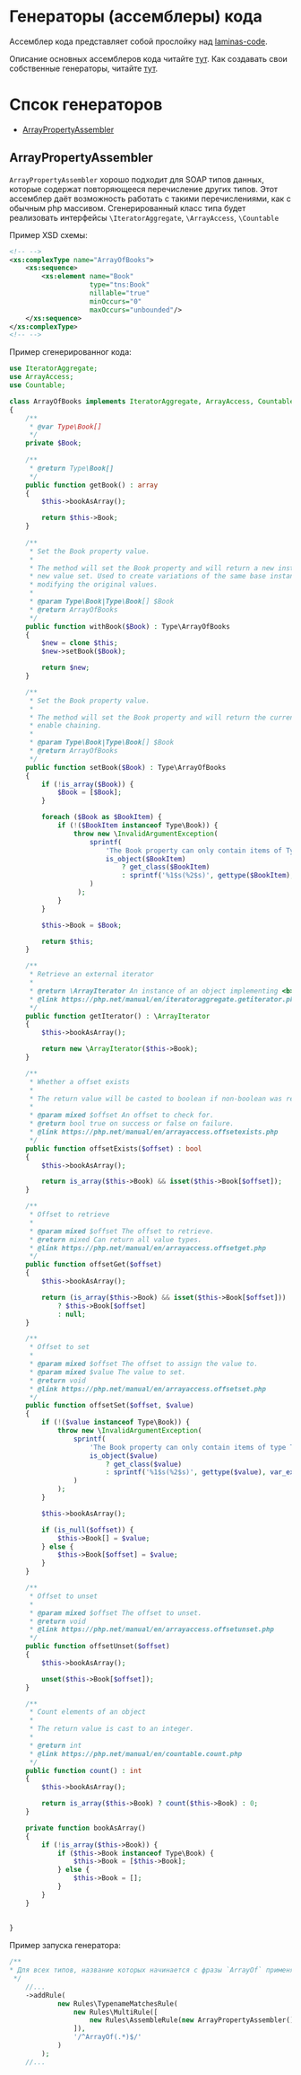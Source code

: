 # Генераторы (ассемблеры) кода

Ассемблер кода представляет собой прослойку над [laminas-code](https://github.com/laminas/laminas-code).

Описание основных ассемблеров кода читайте [тут](https://github.com/phpro/soap-client/blob/master/docs/code-generation/assemblers.md).
Как создавать свои собственные генераторы, читайте [тут](https://github.com/phpro/soap-client/blob/master/docs/code-generation/assemblers.md#creating-your-own-assembler).

# Спсок генераторов

- [ArrayPropertyAssembler](#arraypropertyassembler)

## ArrayPropertyAssembler

`ArrayPropertyAssembler` хорошо подходит для SOAP типов данных, которые содержат повторяющееся перечисление других типов.
Этот ассемблер даёт возможность работать с такими перечислениями, как с обычным php массивом.
Сгенерированный класс типа будет реализовать интерфейсы `\IteratorAggregate`, `\ArrayAccess`, `\Countable`

Пример XSD схемы:
```xml
<!-- -->
<xs:complexType name="ArrayOfBooks">
    <xs:sequence>
        <xs:element name="Book"
                    type="tns:Book"
                    nillable="true"
                    minOccurs="0"
                    maxOccurs="unbounded"/>
    </xs:sequence>
</xs:complexType>
<!-- -->
```

Пример сгенерированног кода:
```php
use IteratorAggregate;
use ArrayAccess;
use Countable;

class ArrayOfBooks implements IteratorAggregate, ArrayAccess, Countable
{
    /**
     * @var Type\Book[]
     */
    private $Book;
    
    /**
     * @return Type\Book[]
     */
    public function getBook() : array
    {
        $this->bookAsArray();

        return $this->Book;
    }
    
    /**
     * Set the Book property value.
     *
     * The method will set the Book property and will return a new instance with the
     * new value set. Used to create variations of the same base instance, without
     * modifying the original values.
     *
     * @param Type\Book|Type\Book[] $Book
     * @return ArrayOfBooks
     */
    public function withBook($Book) : Type\ArrayOfBooks
    {
        $new = clone $this;
        $new->setBook($Book);

        return $new;
    }

    /**
     * Set the Book property value.
     *
     * The method will set the Book property and will return the current instance to
     * enable chaining.
     *
     * @param Type\Book|Type\Book[] $Book
     * @return ArrayOfBooks
     */
    public function setBook($Book) : Type\ArrayOfBooks
    {
        if (!is_array($Book)) {
        	$Book = [$Book];
        }

        foreach ($Book as $BookItem) {
        	if (!($BookItem instanceof Type\Book)) {
        		throw new \InvalidArgumentException(
        			sprintf(
        				'The Book property can only contain items of Type\Book type , %s given',
        				is_object($BookItem)
        					? get_class($BookItem)
        					: sprintf('%1$s(%2$s)', gettype($BookItem), var_export($BookItem, true))
        			)
        		 );
        	}
        }

        $this->Book = $Book;

        return $this;
    }

    /**
     * Retrieve an external iterator
     *
     * @return \ArrayIterator An instance of an object implementing <b>Iterator</b>
     * @link https://php.net/manual/en/iteratoraggregate.getiterator.php
     */
    public function getIterator() : \ArrayIterator
    {
        $this->bookAsArray();

        return new \ArrayIterator($this->Book);
    }

    /**
     * Whether a offset exists
     *
     * The return value will be casted to boolean if non-boolean was returned.
     *
     * @param mixed $offset An offset to check for.
     * @return bool true on success or false on failure.
     * @link https://php.net/manual/en/arrayaccess.offsetexists.php
     */
    public function offsetExists($offset) : bool
    {
        $this->bookAsArray();

        return is_array($this->Book) && isset($this->Book[$offset]);
    }

    /**
     * Offset to retrieve
     *
     * @param mixed $offset The offset to retrieve.
     * @return mixed Can return all value types.
     * @link https://php.net/manual/en/arrayaccess.offsetget.php
     */
    public function offsetGet($offset)
    {
        $this->bookAsArray();

        return (is_array($this->Book) && isset($this->Book[$offset]))
        	? $this->Book[$offset]
        	: null;
    }

    /**
     * Offset to set
     *
     * @param mixed $offset The offset to assign the value to.
     * @param mixed $value The value to set.
     * @return void
     * @link https://php.net/manual/en/arrayaccess.offsetset.php
     */
    public function offsetSet($offset, $value)
    {
        if (!($value instanceof Type\Book)) {
        	throw new \InvalidArgumentException(
        		sprintf(
        			'The Book property can only contain items of type Type\Book, %s given',
        			is_object($value)
        				? get_class($value)
        				: sprintf('%1$s(%2$s)', gettype($value), var_export($value, true))
        		)
        	);
        }

        $this->bookAsArray();

        if (is_null($offset)) {
        	$this->Book[] = $value;
        } else {
        	$this->Book[$offset] = $value;
        }
    }

    /**
     * Offset to unset
     *
     * @param mixed $offset The offset to unset.
     * @return void
     * @link https://php.net/manual/en/arrayaccess.offsetunset.php
     */
    public function offsetUnset($offset)
    {
        $this->bookAsArray();

        unset($this->Book[$offset]);
    }

    /**
     * Count elements of an object
     *
     * The return value is cast to an integer.
     *
     * @return int
     * @link https://php.net/manual/en/countable.count.php
     */
    public function count() : int
    {
        $this->bookAsArray();

        return is_array($this->Book) ? count($this->Book) : 0;
    }

    private function bookAsArray()
    {
        if (!is_array($this->Book)) {
        	if ($this->Book instanceof Type\Book) {
        		$this->Book = [$this->Book];
        	} else {
        		$this->Book = [];
        	}
        }
    }
    
    
}
```

Пример запуска генератора:
```php
/**
* Для всех типов, название которых начинается с фразы `ArrayOf` применяем `ArrayPropertyAssembler`
 */
    //...
    ->addRule(
            new Rules\TypenameMatchesRule(
                new Rules\MultiRule([
                    new Rules\AssembleRule(new ArrayPropertyAssembler()),
                ]),
                '/^ArrayOf(.*)$/'
            )
        );
    //...
```